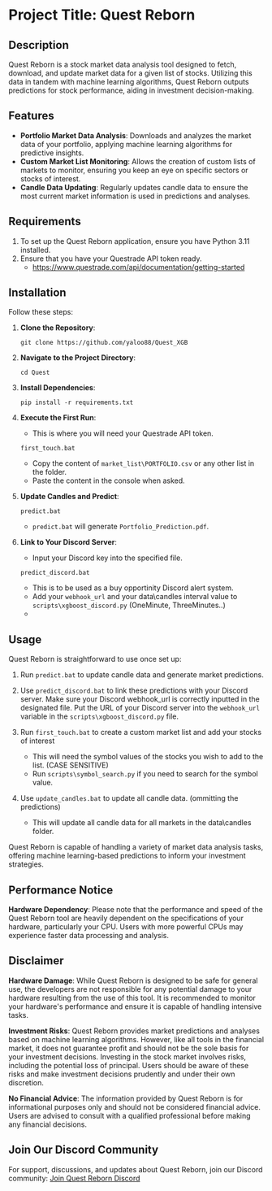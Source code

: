 ﻿
# Project Title: Quest Reborn

## Description
Quest Reborn is a stock market data analysis tool designed to fetch, download, and update market data for a given list of stocks. Utilizing this data in tandem with machine learning algorithms, Quest Reborn outputs predictions for stock performance, aiding in investment decision-making.

## Features
- **Portfolio Market Data Analysis**: Downloads and analyzes the market data of your portfolio, applying machine learning algorithms for predictive insights.
- **Custom Market List Monitoring**: Allows the creation of custom lists of markets to monitor, ensuring you keep an eye on specific sectors or stocks of interest.
- **Candle Data Updating**: Regularly updates candle data to ensure the most current market information is used in predictions and analyses.

## Requirements

1. To set up the Quest Reborn application, ensure you have Python 3.11 installed. 
2. Ensure that you have your Questrade API token ready.
   - https://www.questrade.com/api/documentation/getting-started

## Installation

Follow these steps:

1. **Clone the Repository**:
   ```
   git clone https://github.com/yaloo88/Quest_XGB
   ```

2. **Navigate to the Project Directory**:
   ```
   cd Quest
   ```

3. **Install Dependencies**:
   ```
   pip install -r requirements.txt
   ```

4. **Execute the First Run**:
   - This is where you will need your Questrade API token.
   ```
   first_touch.bat
   ```
   - Copy the content of `market_list\PORTFOLIO.csv` or any other list in the folder.
   - Paste the content in the console when asked.
   
     
5. **Update Candles and Predict**:
   ```
   predict.bat
   ```
   - `predict.bat` will generate `Portfolio_Prediction.pdf`.
   
7. **Link to Your Discord Server**:
    - Input your Discord key into the specified file.
   ```
   predict_discord.bat
   ```
   - This is to be used as a buy opportinity Discord alert system.
   - Add your `webhook_url` and your data\candles interval value to `scripts\xgboost_discord.py` (OneMinute, ThreeMinutes..)
   - 
## Usage

Quest Reborn is straightforward to use once set up:

1. Run `predict.bat` to update candle data and generate market predictions.
2. Use `predict_discord.bat` to link these predictions with your Discord server. Make sure your Discord webhook_url is correctly inputted in the designated file. 
Put the URL of your Discord server into the `webhook_url` variable in the `scripts\xgboost_discord.py` file.

3. Run `first_touch.bat` to create a custom market list and add your stocks of interest
   - This will need the symbol values of the stocks you wish to add to the list. (CASE SENSITIVE)
   - Run `scripts\symbol_search.py` if you need to search for the symbol value.

4. Use `update_candles.bat` to update all candle data. (ommitting the predictions)
   - This will update all candle data for all markets in the data\candles folder. 


Quest Reborn is capable of handling a variety of market data analysis tasks, offering machine learning-based predictions to inform your investment strategies.

## Performance Notice

**Hardware Dependency**: Please note that the performance and speed of the Quest Reborn tool are heavily dependent on the specifications of your hardware, particularly your CPU. Users with more powerful CPUs may experience faster data processing and analysis.

## Disclaimer

**Hardware Damage**: While Quest Reborn is designed to be safe for general use, the developers are not responsible for any potential damage to your hardware resulting from the use of this tool. It is recommended to monitor your hardware's performance and ensure it is capable of handling intensive tasks.

**Investment Risks**: Quest Reborn provides market predictions and analyses based on machine learning algorithms. However, like all tools in the financial market, it does not guarantee profit and should not be the sole basis for your investment decisions. Investing in the stock market involves risks, including the potential loss of principal. Users should be aware of these risks and make investment decisions prudently and under their own discretion.

**No Financial Advice**: The information provided by Quest Reborn is for informational purposes only and should not be considered financial advice. Users are advised to consult with a qualified professional before making any financial decisions.

## Join Our Discord Community

For support, discussions, and updates about Quest Reborn, join our Discord community: [Join Quest Reborn Discord](https://discord.gg/YDGYsJw4XQ)
